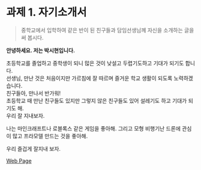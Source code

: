# 과제 1. 자기소개서
> 중학교에서 입학하여 같은 반이 된 친구들과 담임선생님께 자신을 소개하는 글을 써 봅시다.

**안녕하세요. 저는 박시현입니다.**  

초등학교를 졸업하고 중학생이 되니 많은 것이 낮설고 두렵기도하고 기대가 되기도 합니다.  
선생님, 만난 것은 처음이지만 가르침에 잘 따르며 즐거운 학교 생활이 되도록 노력하겠습니다.  
친구들아, 만나서 반가워!  
초등학교 때 만난 친구들도 있지만 그렇지 않은 친구들도 있어 설레기도 하고 기대가 되기도 해.  
우리 잘 지내보자.  

나는 마인크래프트나 로블록스 같은 게임을 좋아해. 그리고 모형 비행기난 드론에 관심이 많고 프라모델 만드는 것을 좋아해.  

우리 즐겁게 잘지내 보자.

[Web Page](https://shpark1013.github.io/MiddleSchool/01.MyIntroduce)
